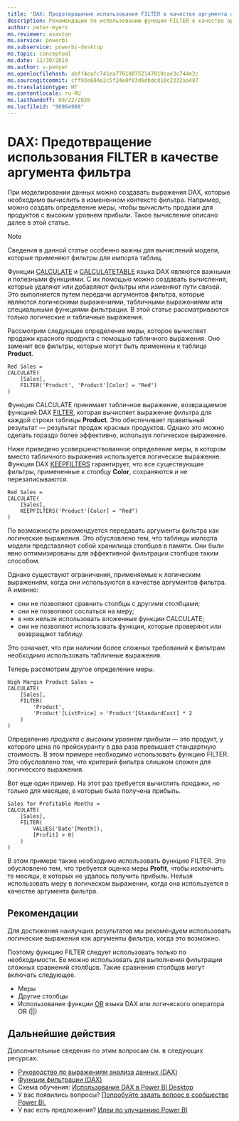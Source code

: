 ```yaml
---
title: 'DAX: Предотвращение использования FILTER в качестве аргумента фильтра'
description: Рекомендации по использованию функции FILTER в качестве аргумента фильтра.
author: peter-myers
ms.reviewer: asaxton
ms.service: powerbi
ms.subservice: powerbi-desktop
ms.topic: conceptual
ms.date: 12/30/2019
ms.author: v-pemyer
ms.openlocfilehash: abff4eafc741ea776180752147019cae3c744e2c
ms.sourcegitcommit: cff93e604e2c5f24e0f03d6dbdcd10c2332aa487
ms.translationtype: HT
ms.contentlocale: ru-RU
ms.lasthandoff: 09/22/2020
ms.locfileid: "90964988"
---
```

# <a name="dax-avoid-using-filter-as-a-filter-argument"></a>DAX: Предотвращение использования FILTER в качестве аргумента фильтра

При моделировании данных можно создавать выражения DAX, которые необходимо вычислить в измененном контексте фильтра. Например, можно создать определение меры, чтобы вычислить продажи для продуктов с высоким уровнем прибыли. Такое вычисление описано далее в этой статье.

> [!NOTE]
> Сведения в данной статье особенно важны для вычислений модели, которые применяют фильтры для импорта таблиц.

Функции [CALCULATE](/dax/calculate-function-dax) и [CALCULATETABLE](/dax/calculatetable-function-dax) языка DAX являются важными и полезными функциями. С их помощью можно создавать вычисления, которые удаляют или добавляют фильтры или изменяют пути связей. Это выполняется путем передачи аргументов фильтра, которые являются логическими выражениями, табличными выражениями или специальными функциями фильтрации. В этой статье рассматриваются только логические и табличные выражения.

Рассмотрим следующее определение меры, которое вычисляет продажи красного продукта с помощью табличного выражения. Оно заменит все фильтры, которые могут быть применены к таблице **Product**.

```dax
Red Sales =
CALCULATE(
    [Sales],
    FILTER('Product', 'Product'[Color] = "Red")
)
```

Функция CALCULATE принимает табличное выражение, возвращаемое функцией DAX [FILTER](/dax/filter-function-dax), которая вычисляет выражение фильтра для каждой строки таблицы **Product**. Это обеспечивает правильный результат — результат продаж красных продуктов. Однако это можно сделать гораздо более эффективно, используя логическое выражение.

Ниже приведено усовершенствованное определение меры, в котором вместо табличного выражения используется логическое выражение. Функция DAX [KEEPFILTERS](/dax/keepfilters-function-dax) гарантирует, что все существующие фильтры, примененные к столбцу **Color**, сохраняются и не перезаписываются.

```dax
Red Sales =
CALCULATE(
    [Sales],
    KEEPFILTERS('Product'[Color] = "Red")
)
```

По возможности рекомендуется передавать аргументы фильтра как логические выражения. Это обусловлено тем, что таблицы импорта модели представляют собой хранилища столбцов в памяти. Они были явно оптимизированы для эффективной фильтрации столбцов таким способом.

Однако существуют ограничения, применяемые к логическим выражениям, когда они используются в качестве аргументов фильтра. А именно:

- они не позволяют сравнить столбцы с другими столбцами;
- они не позволяют сослаться на меру;
- в них нельзя использовать вложенные функции CALCULATE;
- они не позволяют использовать функции, которые проверяют или возвращают таблицу.

Это означает, что при наличии более сложных требований к фильтрам необходимо использовать табличные выражения.

Теперь рассмотрим другое определение меры.

```dax
High Margin Product Sales =
CALCULATE(
    [Sales],
    FILTER(
        'Product',
        'Product'[ListPrice] > 'Product'[StandardCost] * 2
    )
)
```

Определение _продукта с высоким уровнем прибыли_ — это продукт, у которого цена по прейскуранту в два раза превышает стандартную стоимость. В этом примере необходимо использовать функцию FILTER. Это обусловлено тем, что критерий фильтра слишком сложен для логического выражения.

Вот еще один пример. На этот раз требуется вычислить продажи, но только для месяцев, в которые была получена прибыль.

```dax
Sales for Profitable Months =
CALCULATE(
    [Sales],
    FILTER(
        VALUES('Date'[Month]),
        [Profit] > 0)
    )
)
```

В этом примере также необходимо использовать функцию FILTER. Это обусловлено тем, что требуется оценка меры **Profit**, чтобы исключить те месяцы, в которых не удалось получить прибыль. Нельзя использовать меру в логическом выражении, когда она используется в качестве аргумента фильтра.

## <a name="recommendations"></a>Рекомендации

Для достижения наилучших результатов мы рекомендуем использовать логические выражения как аргументы фильтра, когда это возможно.

Поэтому функцию FILTER следует использовать только по необходимости. Ее можно использовать для выполнения фильтрации сложных сравнений столбцов. Такие сравнения столбцов могут включать следующее.

- Меры
- Другие столбцы
- Использование функции [OR](/dax/or-function-dax) языка DAX или логического оператора OR (||)

## <a name="next-steps"></a>Дальнейшие действия

Дополнительные сведения по этим вопросам см. в следующих ресурсах.

- [Руководство по выражениям анализа данных (DAX)](/dax/)
- [Функции фильтрации (DAX)](/dax/filter-function-dax)
- Схема обучения: [Использование DAX в Power BI Desktop](/learn/paths/dax-power-bi/)
- У вас появились вопросы? [Попробуйте задать вопрос в сообществе Power BI.](https://community.powerbi.com/)
- У вас есть предложения? [Идеи по улучшению Power BI](https://ideas.powerbi.com)